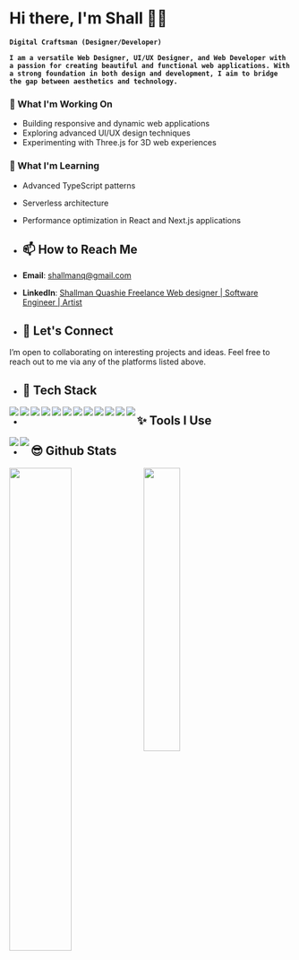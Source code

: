 # Hi there, I'm Shall 👋🏼

**`Digital Craftsman (Designer/Developer)`**

**`I am a versatile Web Designer, UI/UX Designer, and Web Developer with a passion for creating beautiful and functional web applications. With a strong foundation in both design and development, I aim to bridge the gap between aesthetics and technology.`**

### 🔭 What I'm Working On

- Building responsive and dynamic web applications
- Exploring advanced UI/UX design techniques
- Experimenting with Three.js for 3D web experiences

### 🌱 What I'm Learning

- Advanced TypeScript patterns
- Serverless architecture
- Performance optimization in React and Next.js applications

- ## 📫 How to Reach Me

- **Email**: [shallmanq@gmail.com](mailto:shallmanq@gmail.com)
- **LinkedIn**: [
Shallman Quashie
Freelance Web designer | Software Engineer | Artist
](https://www.linkedin.com/in/shallman-quashie-67b70513/)

- ## 🤝 Let's Connect

I’m open to collaborating on interesting projects and ideas. Feel free to reach out to me via any of the platforms listed above.


- ## 🚀 Tech Stack

<img align='left' src="https://img.shields.io/badge/javascript-%23323330.svg?style=for-the-badge&logo=javascript&logoColor=%23F7DF1E" />

<img align='left' src="https://img.shields.io/badge/node.js-6DA55F?style=for-the-badge&logo=node.js&logoColor=white" />

<img align='left' src="https://img.shields.io/badge/typescript-%23007ACC.svg?style=for-the-badge&logo=typescript&logoColor=white" />

<img align='left' src="https://img.shields.io/badge/react-%2320232a.svg?style=for-the-badge&logo=react&logoColor=%2361DAFB" />

<img align='left' src="https://img.shields.io/badge/Next-black?style=for-the-badge&logo=next.js&logoColor=white" />

<img align='left' src="https://img.shields.io/badge/tailwindcss-%2338B2AC.svg?style=for-the-badge&logo=tailwind-css&logoColor=white" />

<img align='left' src="https://img.shields.io/badge/redux-%23593d88.svg?style=for-the-badge&logo=redux&logoColor=white" />

<img align='left' src="https://img.shields.io/badge/express.js-%23404d59.svg?style=for-the-badge&logo=express&logoColor=%2361DAFB" />

<img align='left' src="https://img.shields.io/badge/MongoDB-%234ea94b.svg?style=for-the-badge&logo=mongodb&logoColor=white" />

<img align='left' src="https://img.shields.io/badge/css3-%231572B6.svg?style=for-the-badge&logo=css3&logoColor=white" />

<img align='left' src="https://img.shields.io/badge/html5-%23E34F26.svg?style=for-the-badge&logo=html5&logoColor=white" />

<img align='left' src="https://img.shields.io/badge/threejs-black?style=for-the-badge&logo=three.js&logoColor=white" />



- ## ✨ Tools I Use 

<img align='left' src="https://img.shields.io/badge/adobe-%23FF0000.svg?style=for-the-badge&logo=adobe&logoColor=white" />

<img align='left' src="https://img.shields.io/badge/figma-%23F24E1E.svg?style=for-the-badge&logo=figma&logoColor=white" />




- ## 😎 Github Stats

<img align='left' width="47%" src="https://github-readme-stats.vercel.app/api?username=shallmanq&show_icons=true&theme=radical" />

<img align='left' width="36%" src="https://github-readme-stats.vercel.app/api/top-langs/?username=shallmanq&layout=compact" />





